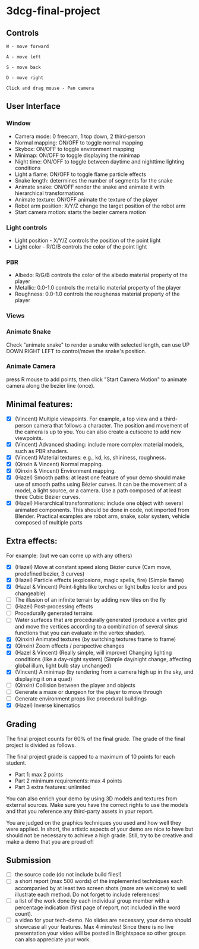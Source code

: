 ﻿# 3dcg-final-project

## Controls

`W - move forward`

`A - move left`

`S - move back`

`D - move right`

`Click and drag mouse - Pan camera`

## User Interface

### Window
- Camera mode: 0 freecam, 1 top down, 2 third-person
- Normal mapping: ON/OFF to toggle normal mapping
- Skybox: ON/OFF to toggle environment mapping
- Minimap: ON/OFF to toggle displaying the minimap
- Night time: ON/OFF to toggle between daytime and nighttime lighting conditions
- Light a flame: ON/OFF to toggle flame particle effects
- Snake length: determines the number of segments for the snake
- Animate snake: ON/OFF render the snake and animate it with hierarchical transformations
- Animate texture: ON/OFF animate the texture of the player
- Robot arm position: X/Y/Z change the target position of the robot arm
- Start camera motion: starts the bezier camera motion

### Light controls
- Light position - X/Y/Z controls the position of the point light
- Light color - R/G/B controls the color of the point light

### PBR
- Albedo: R/G/B controls the color of the albedo material property of the player
- Metallic: 0.0-1.0 controls the metallic material property of the player
- Roughness: 0.0-1.0 controls the roughenss material property of the player

### Views

### Animate Snake
Check "animate snake" to render a snake with selected length, can use UP DOWN RIGHT LEFT to control/move the snake's position.

### Animate Camera

press R mouse to add points, then click "Start Camera Motion" to animate camera along the bezier line (once).

## Minimal features:

- [x] (Vincent) Multiple viewpoints. For example, a top view and a third-person camera that follows a character. The position and movement of the camera is up to you. You can also create a cutscene to add new viewpoints.
- [x] (Vincent) Advanced shading: include more complex material models, such as PBR shaders.
- [x] (Vincent) Material textures: e.g., kd, ks, shininess, roughness.
- [x] (Qinxin & Vincent) Normal mapping.
- [x] (Qinxin & Vincent) Environment mapping.
- [x] (Hazel) Smooth paths: at least one feature of your demo should make use of smooth paths using Bézier curves. It can be the movement of a model, a light source, or a camera. Use a path composed of at least three Cubic Bézier curves.
- [x] (Hazel) Hierarchical transformations: include one object with several animated components. This should be done in code, not imported from Blender. Practical examples are robot arm, snake, solar system, vehicle composed of multiple parts

## Extra effects:

For example: (but we can come up with any others)
- [x] (Hazel) Move at constant speed along Bézier curve (Cam move, predefined bezier, 3 curves)
- [x] (Hazel) Particle effects (explosions, magic spells, fire) (Simple flame)
- [x] (Hazel & Vincent) Point-lights like torches or light bulbs (color and pos changeable)
- [ ] The illusion of an infinite terrain by adding new tiles on the fly
- [ ] (Hazel) Post-processing effects
- [ ] Procedurally generated terrains
- [ ] Water surfaces that are procedurally generated (produce a vertex grid and move the vertices according to a combination of several sinus functions that you can evaluate in the vertex shader).
- [x] (Qinxin) Animated textures (by switching textures frame to frame)
- [x] (Qinxin) Zoom effects / perspective changes
- [x] (Hazel & Vincent) (Really simple, will improve) Changing lighting conditions (like a day-night system) (Simple day/night change, affecting global illum, light bulb stay unchanged)
- [x] (Vincent) A minimap (by rendering from a camera high up in the sky, and displaying it on a quad)
- [ ] (Qinxin) Collision between the player and objects
- [ ] Generate a maze or dungeon for the player to move through
- [ ] Generate environment props like procedural buildings
- [x] (Hazel) Inverse kinematics

## Grading

The final project counts for 60% of the final grade. The grade of the final project is divided as follows.

The final project grade is capped to a maximum of 10 points for each student.

- Part 1: max 2 points
- Part 2 minimum requirements: max 4 points
- Part 3 extra features: unlimited

You can also enrich your demo by using 3D models and textures from external sources. Make sure you have the correct rights to use the models and that you reference any third-party assets in your report.

You are judged on the graphics techniques you used and how well they were applied. In short, the artistic aspects of your demo are nice to have but should not be necessary to achieve a high grade. Still, try to be creative and make a demo that you are proud of!

## Submission

- [ ] the source code (do not include build files!)
- [ ] a short report (max 500 words) of the implemented techniques each accompanied by at least two screen shots (more are welcome) to well illustrate each method. Do not forget to include references!
- [ ] a list of the work done by each individual group member with a percentage indication (first page of report, not included in the word count).
- [ ] a video for your tech-demo. No slides are necessary, your demo should showcase all your features. Max 4 minutes! Since there is no live presentation your video will be posted in Brightspace so other groups can also appreciate your work.
